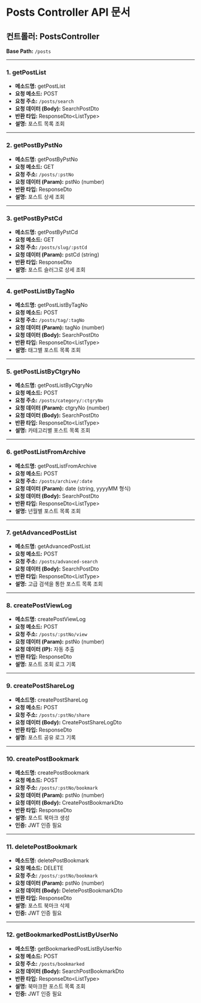 # Posts Controller API 문서

## 컨트롤러: PostsController

**Base Path:** `/posts`

---

### 1. getPostList

- **메소드명:** getPostList
- **요청 메소드:** POST
- **요청 주소:** `/posts/search`
- **요청 데이터 (Body):** SearchPostDto
- **반환 타입:** ResponseDto<ListType<SelectPostListItemType>>
- **설명:** 포스트 목록 조회

---

### 2. getPostByPstNo

- **메소드명:** getPostByPstNo
- **요청 메소드:** GET
- **요청 주소:** `/posts/:pstNo`
- **요청 데이터 (Param):** pstNo (number)
- **반환 타입:** ResponseDto<SelectPostType>
- **설명:** 포스트 상세 조회

---

### 3. getPostByPstCd

- **메소드명:** getPostByPstCd
- **요청 메소드:** GET
- **요청 주소:** `/posts/slug/:pstCd`
- **요청 데이터 (Param):** pstCd (string)
- **반환 타입:** ResponseDto<SelectPostType>
- **설명:** 포스트 슬러그로 상세 조회

---

### 4. getPostListByTagNo

- **메소드명:** getPostListByTagNo
- **요청 메소드:** POST
- **요청 주소:** `/posts/tag/:tagNo`
- **요청 데이터 (Param):** tagNo (number)
- **요청 데이터 (Body):** SearchPostDto
- **반환 타입:** ResponseDto<ListType<SelectPostListItemType>>
- **설명:** 태그별 포스트 목록 조회

---

### 5. getPostListByCtgryNo

- **메소드명:** getPostListByCtgryNo
- **요청 메소드:** POST
- **요청 주소:** `/posts/category/:ctgryNo`
- **요청 데이터 (Param):** ctgryNo (number)
- **요청 데이터 (Body):** SearchPostDto
- **반환 타입:** ResponseDto<ListType<SelectPostListItemType>>
- **설명:** 카테고리별 포스트 목록 조회

---

### 6. getPostListFromArchive

- **메소드명:** getPostListFromArchive
- **요청 메소드:** POST
- **요청 주소:** `/posts/archive/:date`
- **요청 데이터 (Param):** date (string, yyyyMM 형식)
- **요청 데이터 (Body):** SearchPostDto
- **반환 타입:** ResponseDto<ListType<SelectPostListItemType>>
- **설명:** 년월별 포스트 목록 조회

---

### 7. getAdvancedPostList

- **메소드명:** getAdvancedPostList
- **요청 메소드:** POST
- **요청 주소:** `/posts/advanced-search`
- **요청 데이터 (Body):** SearchPostDto
- **반환 타입:** ResponseDto<ListType<SelectPostListItemType>>
- **설명:** 고급 검색을 통한 포스트 목록 조회

---

### 8. createPostViewLog

- **메소드명:** createPostViewLog
- **요청 메소드:** POST
- **요청 주소:** `/posts/:pstNo/view`
- **요청 데이터 (Param):** pstNo (number)
- **요청 데이터 (IP):** 자동 추출
- **반환 타입:** ResponseDto<SelectPostViewLogType>
- **설명:** 포스트 조회 로그 기록

---

### 9. createPostShareLog

- **메소드명:** createPostShareLog
- **요청 메소드:** POST
- **요청 주소:** `/posts/:pstNo/share`
- **요청 데이터 (Body):** CreatePostShareLogDto
- **반환 타입:** ResponseDto<SelectPostShareLogType>
- **설명:** 포스트 공유 로그 기록

---

### 10. createPostBookmark

- **메소드명:** createPostBookmark
- **요청 메소드:** POST
- **요청 주소:** `/posts/:pstNo/bookmark`
- **요청 데이터 (Param):** pstNo (number)
- **요청 데이터 (Body):** CreatePostBookmarkDto
- **반환 타입:** ResponseDto<SelectPostBookmarkType>
- **설명:** 포스트 북마크 생성
- **인증:** JWT 인증 필요

---

### 11. deletePostBookmark

- **메소드명:** deletePostBookmark
- **요청 메소드:** DELETE
- **요청 주소:** `/posts/:pstNo/bookmark`
- **요청 데이터 (Param):** pstNo (number)
- **요청 데이터 (Body):** DeletePostBookmarkDto
- **반환 타입:** ResponseDto<boolean>
- **설명:** 포스트 북마크 삭제
- **인증:** JWT 인증 필요

---

### 12. getBookmarkedPostListByUserNo

- **메소드명:** getBookmarkedPostListByUserNo
- **요청 메소드:** POST
- **요청 주소:** `/posts/bookmarked`
- **요청 데이터 (Body):** SearchPostBookmarkDto
- **반환 타입:** ResponseDto<ListType<SelectPostBookmarkListItemType>>
- **설명:** 북마크한 포스트 목록 조회
- **인증:** JWT 인증 필요
